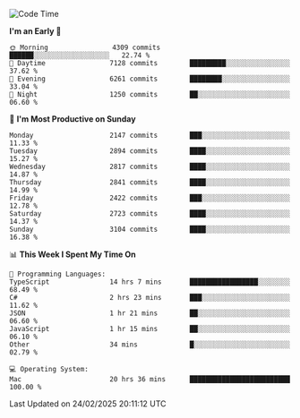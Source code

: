 <!--START_SECTION:waka-->
![Code Time](http://img.shields.io/badge/Code%20Time-4%2C855%20hrs%2041%20mins-blue)

**I'm an Early 🐤** 

```text
🌞 Morning                4309 commits        ██████░░░░░░░░░░░░░░░░░░░   22.74 % 
🌆 Daytime                7128 commits        █████████░░░░░░░░░░░░░░░░   37.62 % 
🌃 Evening                6261 commits        ████████░░░░░░░░░░░░░░░░░   33.04 % 
🌙 Night                  1250 commits        ██░░░░░░░░░░░░░░░░░░░░░░░   06.60 % 
```
📅 **I'm Most Productive on Sunday** 

```text
Monday                   2147 commits        ███░░░░░░░░░░░░░░░░░░░░░░   11.33 % 
Tuesday                  2894 commits        ████░░░░░░░░░░░░░░░░░░░░░   15.27 % 
Wednesday                2817 commits        ████░░░░░░░░░░░░░░░░░░░░░   14.87 % 
Thursday                 2841 commits        ████░░░░░░░░░░░░░░░░░░░░░   14.99 % 
Friday                   2422 commits        ███░░░░░░░░░░░░░░░░░░░░░░   12.78 % 
Saturday                 2723 commits        ████░░░░░░░░░░░░░░░░░░░░░   14.37 % 
Sunday                   3104 commits        ████░░░░░░░░░░░░░░░░░░░░░   16.38 % 
```


📊 **This Week I Spent My Time On** 

```text
💬 Programming Languages: 
TypeScript               14 hrs 7 mins       █████████████████░░░░░░░░   68.49 % 
C#                       2 hrs 23 mins       ███░░░░░░░░░░░░░░░░░░░░░░   11.62 % 
JSON                     1 hr 21 mins        ██░░░░░░░░░░░░░░░░░░░░░░░   06.60 % 
JavaScript               1 hr 15 mins        ██░░░░░░░░░░░░░░░░░░░░░░░   06.10 % 
Other                    34 mins             █░░░░░░░░░░░░░░░░░░░░░░░░   02.79 % 

💻 Operating System: 
Mac                      20 hrs 36 mins      █████████████████████████   100.00 % 
```


 Last Updated on 24/02/2025 20:11:12 UTC
<!--END_SECTION:waka-->
